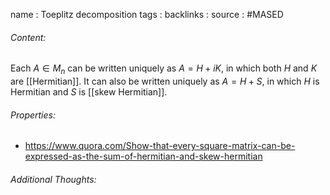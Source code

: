 name : Toeplitz decomposition
tags : 
backlinks : 
source : #MASED 

###### Content:
Each $A \in M_n$ can be written uniquely as $A = H+iK$, in which both $H$ and $K$ are [[Hermitian]]. It can also be written uniquely as $A = H+S$, in which $H$ is Hermitian and $S$ is [[skew Hermitian]].

###### Properties:
- https://www.quora.com/Show-that-every-square-matrix-can-be-expressed-as-the-sum-of-hermitian-and-skew-hermitian

###### Additional Thoughts:
